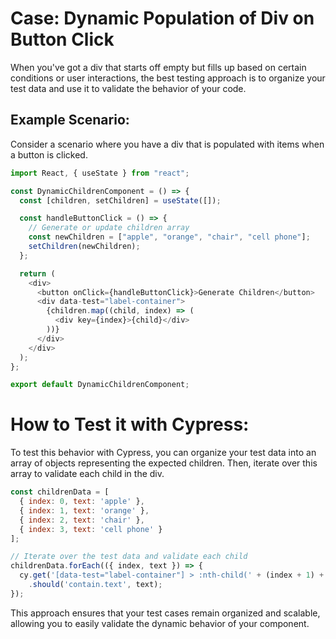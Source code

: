 # Case: Dynamic Population of Div on Button Click
When you've got a div that starts off empty but fills up based on certain conditions or user interactions, the best testing approach is to organize your test data and use it to validate the behavior of your code.

## Example Scenario:

Consider a scenario where you have a div that is populated with items when a button is clicked.

```javascript
import React, { useState } from "react";

const DynamicChildrenComponent = () => {
  const [children, setChildren] = useState([]);

  const handleButtonClick = () => {
    // Generate or update children array
    const newChildren = ["apple", "orange", "chair", "cell phone"];
    setChildren(newChildren);
  };

  return (
    <div>
      <button onClick={handleButtonClick}>Generate Children</button>
      <div data-test="label-container">
        {children.map((child, index) => (
          <div key={index}>{child}</div>
        ))}
      </div>
    </div>
  );
};

export default DynamicChildrenComponent;

```

# How to Test it with Cypress:

To test this behavior with Cypress, you can organize your test data into an array of objects representing the expected children. Then, iterate over this array to validate each child in the div.

```javascript
const childrenData = [
  { index: 0, text: 'apple' },
  { index: 1, text: 'orange' },
  { index: 2, text: 'chair' },
  { index: 3, text: 'cell phone' }
];

// Iterate over the test data and validate each child
childrenData.forEach(({ index, text }) => {
  cy.get('[data-test="label-container"] > :nth-child(' + (index + 1) + ')')
    .should('contain.text', text);
});

```

This approach ensures that your test cases remain organized and scalable, allowing you to easily validate the dynamic behavior of your component.
